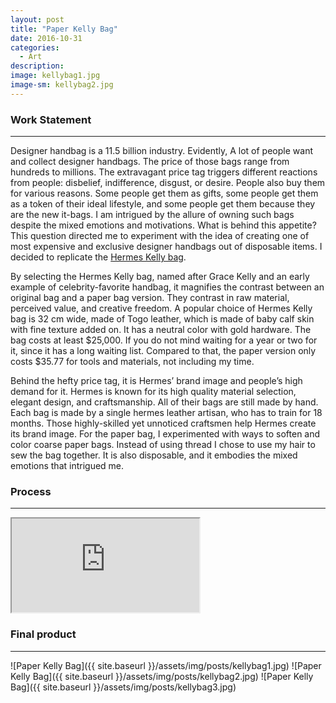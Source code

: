 ```yaml
---
layout: post
title: "Paper Kelly Bag"
date: 2016-10-31
categories:
  - Art
description:
image: kellybag1.jpg
image-sm: kellybag2.jpg
---
```

### Work Statement
___
Designer handbag is a 11.5 billion industry. Evidently, A lot of people want and collect designer handbags.  The price of those bags range from hundreds to millions.
The extravagant price tag triggers different reactions from people: disbelief, indifference, disgust, or desire.
People also buy them for various reasons. Some people get them as gifts, some people get them as a token of their ideal lifestyle, and some people get them because they are the new it-bags.
I am intrigued by the allure of owning such bags despite the mixed emotions and motivations. What is behind this appetite?
This question directed me to experiment with the idea of creating one of most expensive and exclusive designer handbags out of disposable items.
I decided to replicate the [Hermes Kelly bag](https://en.wikipedia.org/wiki/Kelly_bag).

By selecting the Hermes Kelly bag, named after Grace Kelly and an early example of celebrity-favorite handbag, it magnifies the contrast between an original bag and a paper bag version.
They contrast in raw material,  perceived value, and creative freedom. A popular choice of Hermes Kelly bag is 32 cm wide, made of Togo leather,
which is made of baby calf skin with fine texture added on. It has a neutral color with gold hardware.
The bag costs at least $25,000. If you do not mind waiting for a year or two for it, since it has a long waiting list.
Compared to that, the paper version only costs $35.77 for tools and materials, not including my time.

Behind the hefty price tag, it is Hermes’ brand image and people’s high demand for it.
Hermes is known for its high quality material selection, elegant design, and craftsmanship.
All of their bags are still made by hand. Each bag is made by a single hermes leather artisan, who has to train for 18 months.
Those highly-skilled yet unnoticed craftsmen help Hermes create its brand image.
For the paper bag, I experimented with ways to soften and color coarse paper bags.
Instead of using thread I chose to use my hair to sew the bag together. It is also disposable, and it embodies the mixed emotions that intrigued me.

### Process
___
<iframe id="paperbag-viewer" src="https://drive.google.com/file/d/0B2xC8fguQya_aDl2cHYyazRRRkU/preview"></iframe>

### Final product
___
![Paper Kelly Bag]({{ site.baseurl }}/assets/img/posts/kellybag1.jpg)
![Paper Kelly Bag]({{ site.baseurl }}/assets/img/posts/kellybag2.jpg)
![Paper Kelly Bag]({{ site.baseurl }}/assets/img/posts/kellybag3.jpg)
